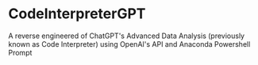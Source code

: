 # CodeInterpreterGPT
A reverse engineered of ChatGPT's Advanced Data Analysis (previously known as Code Interpreter) using OpenAI's API and Anaconda Powershell Prompt

